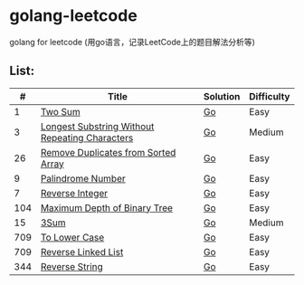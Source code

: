 # golang-leetcode
golang for leetcode (用go语言，记录LeetCode上的题目解法分析等)



## List: 

| # | Title | Solution | Difficulty |
|---| ----- | -------- | ---------- |
|1|[Two Sum](https://leetcode-cn.com/problems/two-sum/description/) | [Go](/1.twoSum/twoSum.go)|Easy|
|3|[Longest Substring Without Repeating Characters](https://leetcode-cn.com/problems/longest-substring-without-repeating-characters/description/) | [Go](/3.longestSubstring/longestSubstring.go)|Medium|
|26|[Remove Duplicates from Sorted Array](https://leetcode-cn.com/problems/remove-duplicates-from-sorted-array/description/) | [Go](/26.removeDuplicates/removeDuplicates.go)|Easy|
|9|[Palindrome Number](https://leetcode-cn.com/problems/palindrome-number/description/) | [Go](/9.palindromeNumber/palindromeNumber.go)|Easy|
|7|[Reverse Integer](https://leetcode-cn.com/problems/reverse-integer/description/) | [Go](/7.reverseInteger/reverseInteger.go)|Easy|
|104|[Maximum Depth of Binary Tree](https://leetcode-cn.com/problems/maximum-depth-of-binary-tree/description/) | [Go](/104.maximumDepthofBinaryTree/maximumDepthofBinaryTree.go)|Easy|
|15|[3Sum](https://leetcode-cn.com/problems/3sum/description/) | [Go](/15.3Sum/3sum.go)|Medium|
|709|[To Lower Case](https://leetcode-cn.com/problems/to-lower-case/description/) | [Go](/709.toLower/toLower.go)|Easy|
|709|[Reverse Linked List](https://leetcode-cn.com/problems/reverse-linked-list/description/) | [Go](/206.reverseLinkedList/reverseLinkedList.go)|Easy|
|344|[Reverse String](https://leetcode-cn.com/problems/reverse-string/) | [Go](/344.reverseString/reverseString.go)|Easy|



